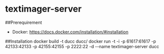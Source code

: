 # textimager-server

##Prerequirement
* Docker: https://docs.docker.com/installation/#installation

##Installation
docker build -t ducc ducc/
docker run -t -i -p 61617:61617 -p 42133:42133 -p 42155:42155 -p 2222:22 -d --name textimager-server ducc
